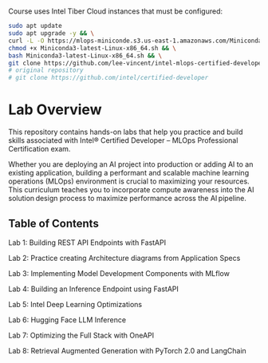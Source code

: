 #
Course uses Intel Tiber Cloud instances that must be configured:
```bash
sudo apt update
sudo apt upgrade -y && \
curl -L -O https://mlops-miniconde.s3.us-east-1.amazonaws.com/Miniconda3-latest-Linux-x86_64.sh && \
chmod +x Miniconda3-latest-Linux-x86_64.sh && \
bash Miniconda3-latest-Linux-x86_64.sh && \
git clone https://github.com/lee-vincent/intel-mlops-certified-developer.git
# original repository
# git clone https://github.com/intel/certified-developer
```


# Lab Overview

This repository contains hands-on labs that help you practice and build skills associated with Intel® Certified Developer – MLOps Professional Certification exam. 

Whether you are deploying an AI project into production or adding AI to an existing application, building a performant and scalable machine learning operations (MLOps) environment is crucial to maximizing your resources. This curriculum teaches you to incorporate compute awareness into the AI solution design process to maximize performance across the AI pipeline.  

## Table of Contents

Lab 1: Building REST API Endpoints with FastAPI

Lab 2: Practice creating Architecture diagrams from Application Specs

Lab 3: Implementing Model Development Components with MLflow

Lab 4: Building an Inference Endpoint using FastAPI

Lab 5: Intel Deep Learning Optimizations

Lab 6: Hugging Face LLM Inference

Lab 7: Optimizing the Full Stack with OneAPI

Lab 8: Retrieval Augmented Generation with PyTorch 2.0 and LangChain

